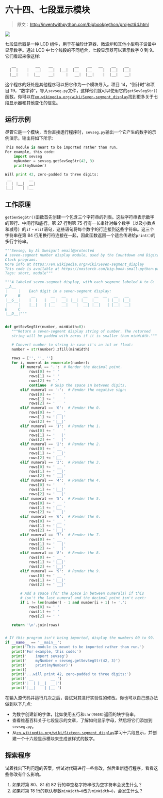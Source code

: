 # 六十四、七段显示模块

> 原文：<http://inventwithpython.com/bigbookpython/project64.html>

![](img/9d995d63aaead72cad01120081eb8f75.png)

七段显示器是一种 LCD 组件，用于在袖珍计算器、微波炉和其他小型电子设备中显示数字。通过 LCD 中七个线段的不同组合，七段显示器可以表示数字 0 到 9。它们看起来像这样:

```py
   __         __    __          __    __   __    __    __
  |  |    |   __|   __|  |__|  |__   |__     |  |__|  |__|
  |__|    |  |__    __|     |   __|  |__|    |  |__|   __|
```

这个程序的好处是其他程序可以把它作为一个模块导入。项目 14，“倒计时”和项目 19，“数字钟”，导入`sevseg.py`文件，这样他们就可以使用它的`getSevSegStr()`函数。你可以在[`en.wikipedia.org/wiki/Seven-segment_display`](https://en.wikipedia.org/wiki/Seven-segment_display)找到更多关于七段显示器和其他变化的信息。

## 运行示例

尽管它是一个模块，当你直接运行程序时，`sevseg.py`输出一个它产生的数字的示例演示。输出将如下所示:

```py
This module is meant to be imported rather than run.
For example, this code:
    import sevseg
    myNumber = sevseg.getSevSegStr(42, 3)
    print(myNumber)

Will print 42, zero-padded to three digits:
 __        __
|  | |__|  __|
|__|    | |__
```

## 工作原理

`getSevSegStr()`函数首先创建一个包含三个字符串的列表。这些字符串表示数字的顶行、中间行和底行。第 27 行到第 75 行有一长串针对每个数字（以及小数点和减号）的`if` - `elif`语句，这些语句将每个数字的行连接到这些字符串。这三个字符串在第 84 行用换行符连接在一起，因此函数返回一个适合传递给`print()`的多行字符串。

```py
"""Sevseg, by Al Sweigart email@protected
A seven-segment number display module, used by the Countdown and Digital
Clock programs.
More info at https://en.wikipedia.org/wiki/Seven-segment_display
This code is available at https://nostarch.com/big-book-small-python-programming
Tags: short, module"""

"""A labeled seven-segment display, with each segment labeled A to G:
__A__
|     |    Each digit in a seven-segment display:
F     B     __       __   __        __   __  __   __   __
|__G__|    |  |   |  __|  __| |__| |__  |__    | |__| |__|
|     |    |__|   | |__   __|    |  __| |__|   | |__|  __|
E     C
|__D__|"""


def getSevSegStr(number, minWidth=0):
   """Return a seven-segment display string of number. The returned
   string will be padded with zeros if it is smaller than minWidth."""

   # Convert number to string in case it's an int or float:
   number = str(number).zfill(minWidth)

   rows = ['', '', '']
   for i, numeral in enumerate(number):
       if numeral == '.':  # Render the decimal point.
           rows[0] += ' '
           rows[1] += ' '
           rows[2] += '.'
           continue  # Skip the space in between digits.
       elif numeral == '-':  # Render the negative sign:
           rows[0] += '    '
           rows[1] += ' __ '
           rows[2] += '    '
       elif numeral == '0':  # Render the 0.
           rows[0] += ' __ '
           rows[1] += '|  |'
           rows[2] += '|__|'
       elif numeral == '1':  # Render the 1.
           rows[0] += '    '
           rows[1] += '   |'
           rows[2] += '   |'
       elif numeral == '2':  # Render the 2.
           rows[0] += ' __ '
           rows[1] += ' __|'
           rows[2] += '|__ '
       elif numeral == '3':  # Render the 3.
           rows[0] += ' __ '
           rows[1] += ' __|'
           rows[2] += ' __|'
       elif numeral == '4':  # Render the 4.
           rows[0] += '    '
           rows[1] += '|__|'
           rows[2] += '   |'
       elif numeral == '5':  # Render the 5.
           rows[0] += ' __ '
           rows[1] += '|__ '
           rows[2] += ' __|'
       elif numeral == '6':  # Render the 6.
           rows[0] += ' __ '
           rows[1] += '|__ '
           rows[2] += '|__|'
       elif numeral == '7':  # Render the 7.
           rows[0] += ' __ '
           rows[1] += '   |'
           rows[2] += '   |'
       elif numeral == '8':  # Render the 8.
           rows[0] += ' __ '
           rows[1] += '|__|'
           rows[2] += '|__|'
       elif numeral == '9':  # Render the 9.
           rows[0] += ' __ '
           rows[1] += '|__|'
           rows[2] += ' __|'

       # Add a space (for the space in between numerals) if this
       # isn't the last numeral and the decimal point isn't next:
       if i != len(number) - 1 and number[i + 1] != '.':
           rows[0] += ' '
           rows[1] += ' '
           rows[2] += ' '

   return '\n'.join(rows)


# If this program isn't being imported, display the numbers 00 to 99.
if __name__ == '__main__':
   print('This module is meant to be imported rather than run.')
   print('For example, this code:')
   print('    import sevseg')
   print('    myNumber = sevseg.getSevSegStr(42, 3)')
   print('    print(myNumber)')
   print()
   print('...will print 42, zero-padded to three digits:')
   print(' __        __ ')
   print('|  | |__|  __|')
   print('|__|    | |__ ') 
```

在输入源代码并运行几次之后，尝试对其进行实验性的修改。你也可以自己想办法做到以下几点:

*   为数字创建新的字体，比如使用五行和`chr(9608)`返回的块字符串。
*   查看维基百科关于七段显示的文章，了解如何显示字母，然后将它们添加到`sevseg.py`。
*   从[`en.wikipedia.org/wiki/Sixteen-segment_display`](https://en.wikipedia.org/wiki/Sixteen-segment_display)学习十六段显示，并创建一个十六段显示模块来生成该样式的数字。

## 探索程序

试着找出下列问题的答案。尝试对代码进行一些修改，然后重新运行程序，看看这些修改有什么影响。

1.  如果将第 80、81 和 82 行的单空格字符串改为空字符串会发生什么？
2.  如果将第 18 行的默认参数`minWidth=0`改为`minWidth=8`，会发生什么？
